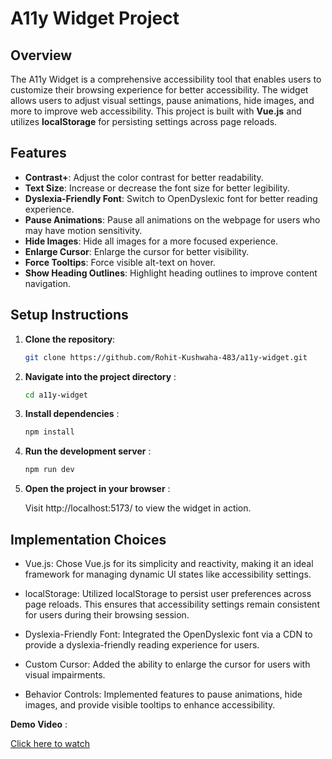 # A11y Widget Project

## Overview

The A11y Widget is a comprehensive accessibility tool that enables users to customize their browsing experience for better accessibility. The widget allows users to adjust visual settings, pause animations, hide images, and more to improve web accessibility. This project is built with **Vue.js** and utilizes **localStorage** for persisting settings across page reloads.

## Features

- **Contrast+**: Adjust the color contrast for better readability.
- **Text Size**: Increase or decrease the font size for better legibility.
- **Dyslexia-Friendly Font**: Switch to OpenDyslexic font for better reading experience.
- **Pause Animations**: Pause all animations on the webpage for users who may have motion sensitivity.
- **Hide Images**: Hide all images for a more focused experience.
- **Enlarge Cursor**: Enlarge the cursor for better visibility.
- **Force Tooltips**: Force visible alt-text on hover.
- **Show Heading Outlines**: Highlight heading outlines to improve content navigation.

## Setup Instructions

1. **Clone the repository**:
   ```bash
   git clone https://github.com/Rohit-Kushwaha-483/a11y-widget.git
    ```

2. **Navigate into the project directory** :
   ```bash
   cd a11y-widget
    ```
3. **Install dependencies** :
    ```bash
    npm install
    ```
4. **Run the development server** :
    ```bash
    npm run dev
    ```

5. **Open the project in your browser** :

    Visit http://localhost:5173/ to view the widget in action.

## Implementation Choices
- Vue.js: Chose Vue.js for its simplicity and reactivity, making it an ideal framework for managing dynamic UI states like accessibility settings.

- localStorage: Utilized localStorage to persist user preferences across page reloads. This ensures that accessibility settings remain consistent for users during their browsing session.

- Dyslexia-Friendly Font: Integrated the OpenDyslexic font via a CDN to provide a dyslexia-friendly reading experience for users.

- Custom Cursor: Added the ability to enlarge the cursor for users with visual impairments.

- Behavior Controls: Implemented features to pause animations, hide images, and provide visible tooltips to enhance accessibility.

**Demo Video** : 

[Click here to watch](https://limewire.com/decrypt?downloadUrl=https%3A%2F%2Flimewire-filesharing-production.b61cdfd8cf17f52ddc020162e738eb5d.r2.cloudflarestorage.com%2Fbuckets%2Ffffc52f0-2a55-40a4-a22f-980235ee96f4%2F677e07bf-844a-4892-aec7-823e4acb253e%3FX-Amz-Algorithm%3DAWS4-HMAC-SHA256%26X-Amz-Date%3D20250720T141321Z%26X-Amz-SignedHeaders%3Dhost%26X-Amz-Credential%3Da1868571dfad6d4fe293ee5b945a0ad5%252F20250720%252Fauto%252Fs3%252Faws4_request%26X-Amz-Expires%3D14400%26X-Amz-Signature%3D406e09a17703cc9c7bd21222cf0cb58f0083650c14665c55f9fecb8d99ff8e6e&mediaType=video%2Fmp4&decryptionSession=eyJhZXNKd2tHY20iOnsiYWVzS2V5VHlwZSI6IlNZTU1FVFJJQ19BRVMtR0NNX0tFWSIsImp3ayI6eyJhbGciOiJBMjU2R0NNIiwiZXh0Ijp0cnVlLCJrIjoiX1lCdWVEODRaMk1BN255U0RUQy1GTUk4dGVmZ1VUT3NLcHVyMGIyT3RtbyIsImtleV9vcHMiOlsiZW5jcnlwdCIsImRlY3J5cHQiXSwia3R5Ijoib2N0In19LCJhZXNKd2tDdHIiOnsiYWVzS2V5VHlwZSI6IlNZTU1FVFJJQ19BRVMtQ1RSX0tFWSIsImp3ayI6eyJhbGciOiJBMjU2Q1RSIiwiZXh0Ijp0cnVlLCJrIjoiX1lCdWVEODRaMk1BN255U0RUQy1GTUk4dGVmZ1VUT3NLcHVyMGIyT3RtbyIsImtleV9vcHMiOlsiZW5jcnlwdCIsImRlY3J5cHQiXSwia3R5Ijoib2N0In19fQ)